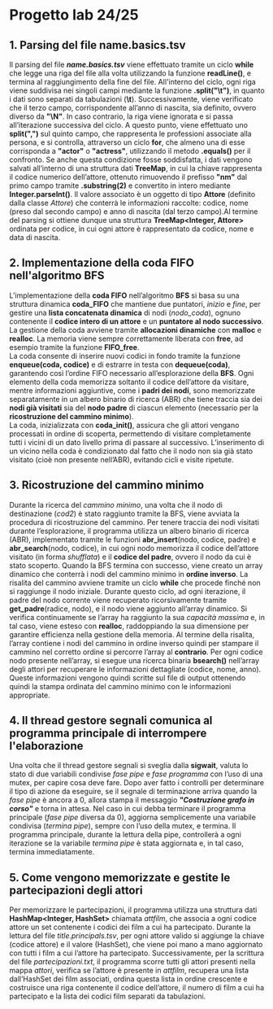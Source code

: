 # Progetto lab 24/25



## 1. Parsing del file name.basics.tsv
Il parsing del file **_name.basics.tsv_** viene effettuato tramite un ciclo **while** che legge una riga del file alla volta utilizzando la funzione **readLine()**, e termina al raggiungimento della fine del file. All'interno del ciclo, ogni riga viene suddivisa nei singoli campi mediante la funzione **.split("\t")**, in quanto i dati sono separati da tabulazioni (**\\t**). Successivamente, viene verificato che il terzo campo, corrispondente all’anno di nascita, sia definito, ovvero diverso da **"\N"**. In caso contrario, la riga viene ignorata e si passa all’iterazione successiva del ciclo.
A questo punto, viene effettuato uno **split(",")** sul quinto campo, che rappresenta le professioni associate alla persona, e si controlla, attraverso un ciclo **for**, che almeno una di esse corrisponda a **"actor"** o **"actress"**, utilizzando il metodo **.equals()** per il confronto. Se anche questa condizione fosse soddisfatta, i dati vengono salvati all’interno di una struttura dati **TreeMap**, in cui la chiave rappresenta il codice numerico dell’attore, ottenuto rimuovendo il prefisso **"nm"** dal primo campo tramite **.substring(2)** e convertito in intero mediante **Integer.parseInt()**.
Il valore associato è un oggetto di tipo **Attore** (definito dalla classe _Attore_) che conterrà le informazioni raccolte: codice, nome (preso dal secondo campo) e anno di nascita (dal terzo campo).Al termine del parsing si ottiene dunque una struttura **TreeMap<Integer, Attore>** ordinata per codice, in cui ogni attore è rappresentato da codice, nome e data di nascita.


## 2. Implementazione della coda FIFO nell'algoritmo BFS
L’implementazione della __coda FIFO__ nell’algoritmo __BFS__ si basa su una struttura dinamica __coda_FIFO__ che mantiene due puntatori, _inizio_ e _fine_, per gestire una __lista concatenata dinamica__ di nodi (_nodo_coda_), ognuno contenente il __codice intero di un attore__ e un __puntatore al nodo successivo__. La gestione della coda avviene tramite __allocazioni dinamiche__ con __malloc__ e __realloc__. La memoria viene sempre correttamente liberata con __free__, ad esempio tramite la funzione **FIFO_free**.  
La coda consente di inserire nuovi codici in fondo tramite la funzione **enqueue(coda, codice)** e di estrarre in testa con **dequeue(coda)**, garantendo così l’ordine FIFO necessario all’esplorazione della __BFS__.  Ogni elemento della coda memorizza soltanto il codice dell’attore da visitare, mentre informazioni aggiuntive, come i __padri dei nodi__, sono memorizzate separatamente in un albero binario di ricerca (ABR) che tiene traccia sia dei __nodi già visitati__ sia del __nodo padre__ di ciascun elemento (necessario per la __ricostruzione del cammino minimo__).  
La coda, inizializzata con **coda_init()**, assicura che gli attori vengano processati in ordine di scoperta, permettendo di visitare completamente tutti i vicini di un dato livello prima di passare al successivo.  L’inserimento di un vicino nella coda è condizionato dal fatto che il nodo non sia già stato visitato (cioè non presente nell’ABR), evitando cicli e visite ripetute.  


## 3. Ricostruzione del cammino minimo
Durante la ricerca del _cammino minimo_, una volta che il nodo di destinazione (_cod2_) è stato raggiunto tramite la BFS, viene avviata la procedura di ricostruzione del cammino. Per tenere traccia dei nodi visitati durante l’esplorazione, il programma utilizza un albero binario di ricerca (ABR), implementato tramite le funzioni **abr_insert**(nodo, codice, padre) e **abr_search**(nodo, codice), in cui ogni nodo memorizza il codice dell’attore visitato (in forma _shufflata_) e il **codice del padre**, ovvero il nodo da cui è stato scoperto. 
Quando la BFS termina con successo, viene creato un array dinamico che conterrà i nodi del cammino minimo in **ordine inverso**. La risalita del cammino avviene tramite un ciclo **while** che procede finché non si raggiunge il nodo iniziale. Durante questo ciclo, ad ogni iterazione, il padre del nodo corrente viene recuperato ricorsivamente tramite **get_padre**(radice, nodo), e il nodo viene aggiunto all’array dinamico. Si verifica continuamente se l’array ha raggiunto la sua _capacità massima_ e, in tal caso, viene esteso con **realloc**, raddoppiando la sua dimensione per garantire efficienza nella gestione della memoria.
Al termine della risalita, l’array contiene i nodi del cammino in ordine inverso quindi per stampare il cammino nel corretto ordine si percorre l’array al **contrario**. Per ogni codice nodo presente nell’array, si esegue una ricerca binaria **bsearch()** nell’array degli attori per recuperare le informazioni dettagliate (codice, nome, anno). Queste informazioni vengono quindi scritte sul file di output ottenendo quindi la stampa ordinata del cammino minimo con le informazioni appropriate.


## 4. Il thread gestore segnali comunica al programma principale di interrompere l'elaborazione
Una volta che il thread gestore segnali si sveglia dalla **sigwait**, valuta lo stato di due variabili condivise _fase pipe_ e _fase programma_ con l’uso di una mutex, per capire cosa deve fare. Dopo aver fatto i controlli per determinare il tipo di azione da eseguire, se il segnale di terminazione arriva quando la _fase pipe_ è ancora a 0, allora stampa il messaggio _**"Costruzione grafo in corso"**_ e torna in attesa. Nel caso in cui debba terminare il programma principale (_fase pipe_ diversa da 0), aggiorna semplicemente una variabile condivisa (_termina pipe_), sempre con l’uso della mutex, e termina. Il programma principale, durante la lettura della pipe, controllerà a ogni iterazione se la variabile _termina pipe_ è stata aggiornata e, in tal caso, termina immediatamente.


## 5. Come vengono memorizzate e gestite le partecipazioni degli attori
Per memorizzare le partecipazioni, il programma utilizza una struttura dati **HashMap<Integer, HashSet<Integer>>** chiamata _attfilm_, che associa a ogni codice attore un set contenente i codici dei film a cui ha partecipato. Durante la lettura del file _title.principals.tsv_, per ogni attore valido si aggiunge la chiave (codice attore) e il valore (HashSet), che viene poi mano a mano aggiornato con tutti i film a cui l’attore ha partecipato. 
Successivamente, per la scrittura del file _partecipazioni.txt_, il programma scorre tutti gli attori presenti nella mappa _attori_, verifica se l’attore è presente in _attfilm_, recupera una lista dall’HashSet dei film associati, ordina questa lista in ordine crescente e costruisce una riga contenente il codice dell’attore, il numero di film a cui ha partecipato e la lista dei codici film separati da tabulazioni.

